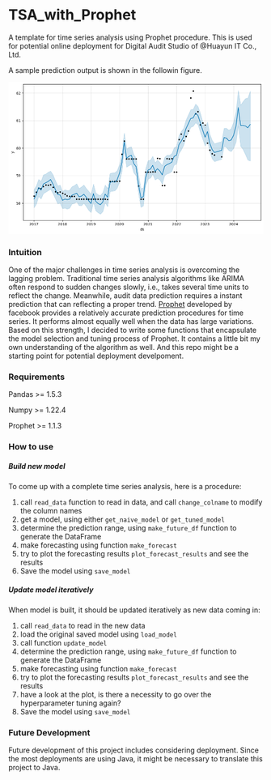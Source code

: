 # TSA_with_Prophet
A template for time series analysis using Prophet procedure. This is used for potential online deployment for Digital Audit Studio of @Huayun IT Co., Ltd. 

A sample prediction output is shown in the followin figure.

![sample](./src/sample.png)

### Intuition
One of the major challenges in time series analysis is overcoming the lagging problem. Traditional time series analysis algorithms like ARIMA often respond to sudden changes slowly, i.e., takes several time units to reflect the change. Meanwhile, audit data prediction requires a instant prediction that can reflecting a proper trend. <a href="https://facebook.github.io/prophet/">Prophet</a> developed by facebook provides a relatively accurate prediction procedures for time series. It performs almost equally well when the data has large variations. Based on this strength, I decided to write some functions that encapsulate the model selection and tuning process of Prophet. It contains a little bit my own understanding of the algorithm as well. And this repo might be a starting point for potential deployment develpoment.

### Requirements
Pandas >= 1.5.3

Numpy >= 1.22.4

Prophet >= 1.1.3

### How to use
##### Build new model
To come up with a complete time series analysis, here is a procedure:
1. call `read_data` function to read in data, and call `change_colname` to modify the column names
2. get a model, using either `get_naive_model` or `get_tuned_model`
3. determine the prediction range, using `make_future_df` function to generate the DataFrame
4. make forecasting using function `make_forecast`
5. try to plot the forecasting results `plot_forecast_results` and see the results
6. Save the model using `save_model`

##### Update model iteratively
When model is built, it should be updated iteratively as new data coming in:
1. call `read_data` to read in the new data
2. load the original saved model using `load_model`
3. call function `update_model`
4. determine the prediction range, using `make_future_df` function to generate the DataFrame
5. make forecasting using function `make_forecast`
6. try to plot the forecasting results `plot_forecast_results` and see the results
7. have a look at the plot, is there a necessity to go over the hyperparameter tuning again?
8. Save the model using `save_model`

### Future Development
Future development of this project includes considering deployment. Since the most deployments are using Java, it might be necessary to translate this project to Java.


